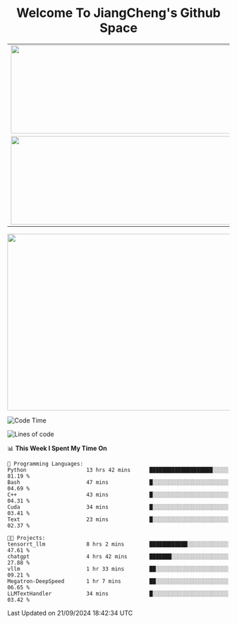 <h1 align="center">Welcome To JiangCheng's Github Space</h1>

<table align="center" frame="void" rules="none" >
  <tr>
    <td>
      <div align="center"> <img height="200px" width="500px"  src="https://github-readme-stats.vercel.app/api?username=thisjiang&hide_title=true&hide_border=true&layout=compact&show_icons=trueline_height=21&text_color=000&icon_color=000&bg_color=0,ea6161,ffc64d,fffc4d,52fa5a&theme=graywhite" /> </div>
    </td>
    <td>
      <div align="center"> <img height="200px" width="500px" src="https://github-readme-stats.vercel.app/api/top-langs/?username=thisjiang&hide_title=true&hide_border=true&layout=compact&langs_count=6&text_color=000&icon_color=fff&bg_color=0,52fa5a,4dfcff,c64dff&theme=graywhite" /> </div>
    </td>
  </tr>
  <tr>
    <td>
      <div align="center"> <img height="200px" width="500px" src="https://github-readme-streak-stats.herokuapp.com/?user=thisjiang&hide_title=true&hide_border=true&layout=compact&langs_count=6" /> </div>
    </td>
    <td>
      <div align="center"> 
      <a href="https://github.com/" target="_blank"><img style="margin: 10px" src="https://profilinator.rishav.dev/skills-assets/git-scm-icon.svg" alt="Git" height="50" /></a>  
      <a href="https://www.linux.org/" target="_blank"><img style="margin: 10px" src="https://profilinator.rishav.dev/skills-assets/linux-original.svg" alt="Linux" height="50" /></a>  
      <a href="https://www.gnu.org/software/bash/" target="_blank"><img style="margin: 10px" src="https://profilinator.rishav.dev/skills-assets/gnu_bash-icon.svg" alt="Bash" height="50" /></a>  
      </div>
    </td>
  </tr>
</table>

<div align="center"> <img height="400px" width="1000px" src="https://github-readme-activity-graph.cyclic.app/graph?username=thisjiang&theme=react&hide_title=true&hide_border=true&layout=compact&langs_count=6" /> </div></td>

<!--START_SECTION:waka-->
![Code Time](http://img.shields.io/badge/Code%20Time-1%2C758%20hrs%2044%20mins-blue)

![Lines of code](https://img.shields.io/badge/From%20Hello%20World%20I%27ve%20Written-218.2%20thousand%20lines%20of%20code-blue)

📊 **This Week I Spent My Time On** 

```text
💬 Programming Languages: 
Python                   13 hrs 42 mins      ████████████████████░░░░░   81.19 % 
Bash                     47 mins             █░░░░░░░░░░░░░░░░░░░░░░░░   04.69 % 
C++                      43 mins             █░░░░░░░░░░░░░░░░░░░░░░░░   04.31 % 
Cuda                     34 mins             █░░░░░░░░░░░░░░░░░░░░░░░░   03.41 % 
Text                     23 mins             █░░░░░░░░░░░░░░░░░░░░░░░░   02.37 % 

🐱‍💻 Projects: 
tensorrt_llm             8 hrs 2 mins        ████████████░░░░░░░░░░░░░   47.61 % 
chatgpt                  4 hrs 42 mins       ███████░░░░░░░░░░░░░░░░░░   27.88 % 
vllm                     1 hr 33 mins        ██░░░░░░░░░░░░░░░░░░░░░░░   09.21 % 
Megatron-DeepSpeed       1 hr 7 mins         ██░░░░░░░░░░░░░░░░░░░░░░░   06.65 % 
LLMTextHandler           34 mins             █░░░░░░░░░░░░░░░░░░░░░░░░   03.42 % 
```


 Last Updated on 21/09/2024 18:42:34 UTC
<!--END_SECTION:waka-->
